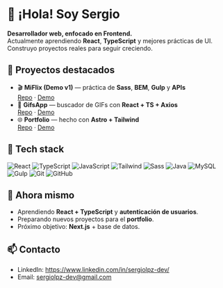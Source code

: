 # 👋 ¡Hola! Soy Sergio

**Desarrollador web, enfocado en Frontend.**  
Actualmente aprendiendo **React**, **TypeScript** y mejores prácticas de UI. Construyo proyectos reales para seguir creciendo.

## 🚀 Proyectos destacados
- 🎬 **MiFlix (Demo v1)** — práctica de **Sass**, **BEM**, **Gulp** y **APIs**  
  [Repo](https://github.com/Sergiolpz-dev/MiFlix) · [Demo](https://miflix1.netlify.app/)
- 🎉 **GifsApp** — buscador de GIFs con **React + TS + Axios**  
  [Repo](https://github.com/Sergiolpz-dev/GifsApp) · [Demo](https://gifsapp12.netlify.app/)
- 🌐 **Portfolio** — hecho con **Astro + Tailwind**  
  [Repo](https://github.com/Sergiolpz-dev/Portfolio) · [Demo](https://sergiolpz-dev.netlify.app/)

## 🧰 Tech stack
![React](https://img.shields.io/badge/React-18-61DAFB?logo=react&logoColor=white)
![TypeScript](https://img.shields.io/badge/TypeScript-5-3178C6?logo=typescript&logoColor=white)
![JavaScript](https://img.shields.io/badge/JavaScript-ES6+-F7DF1E?logo=javascript&logoColor=black)
![Tailwind](https://img.shields.io/badge/Tailwind_CSS-06B6D4?logo=tailwindcss&logoColor=white)
![Sass](https://img.shields.io/badge/Sass-CC6699?logo=sass&logoColor=white)
![Java](https://img.shields.io/badge/Java-ED8B00?logo=openjdk&logoColor=white)
![MySQL](https://img.shields.io/badge/MySQL-4479A1?logo=mysql&logoColor=white)
![Gulp](https://img.shields.io/badge/Gulp-CF4647?logo=gulp&logoColor=white)
![Git](https://img.shields.io/badge/Git-F05032?logo=git&logoColor=white)
![GitHub](https://img.shields.io/badge/GitHub-000?logo=github)

## 🎯 Ahora mismo
- Aprendiendo **React + TypeScript** y **autenticación de usuarios**.  
- Preparando nuevos proyectos para el **portfolio**.  
- Próximo objetivo: **Next.js** + base de datos.

## 📫 Contacto
- LinkedIn: https://www.linkedin.com/in/sergiolpz-dev/ 
- Email: sergiolpz-dev@gmail.com


